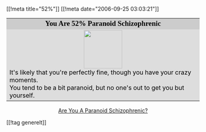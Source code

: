 [[!meta  title="52%"]]
[[!meta  date="2006-09-25 03:03:21"]]
<table width=350 align=center border=0 cellspacing=0 cellpadding=2><tr><td bgcolor="#CCCCCC" align=center>
<font face="Georgia, Times New Roman, Times, serif" style='color:black; font-size: 14pt;'>
<strong>You Are 52% Paranoid Schizophrenic</strong>
</font></td></tr>
<tr><td bgcolor="#DDDDDD">
<center><img src="http://images.blogthings.com/areyouaparanoidschizophrenicquiz/paranoid-3.jpg" height="100" width="100" /></center>
<font color="#000000">
It's likely that you're perfectly fine, though you have your crazy moments.<br  />
You tend to be a bit paranoid, but no one's out to get you but yourself.
</font></td></tr></table>
<div align="center"><a href="http://www.blogthings.com/areyouaparanoidschizophrenicquiz/">Are You A Paranoid Schizophrenic?</a></div>

[[!tag  generelt]]